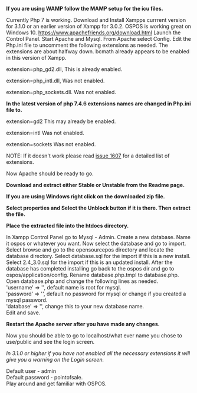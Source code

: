 **If you are using WAMP follow the MAMP setup for the icu files.**

Currently Php 7 is working.
Download and Install Xampps currrent version for 3.1.0 or an earlier version of Xampp for 3.0.2. OSPOS is working great on Windows 10.
https://www.apachefriends.org/download.html
Launch the Control Panel.
Start Apache and Mysql.
From Apache select Config.
Edit the Php.ini file to uncomment the following extensions as needed. The extensions are about halfway down.
bcmath already appears to be enabled in this version of Xampp.

extension=php_gd2.dll, This is already enabled.

extension=php_intl.dll, Was not enabled.

extension=php_sockets.dll. Was not enabled.

**In the latest version of php 7.4.6 extensions names are changed in Php.ini file to.**

extension=gd2 This may already be enabled.

extension=intl Was not enabled.

extension=sockets Was not enabled.

NOTE: If it doesn't work please read [issue 1607](https://github.com/opensourcepos/opensourcepos/issues/1607) for a detailed list of extensions.

Now Apache should be ready to go.

**Download and extract either Stable or Unstable from the Readme page.**

**If you are using Windows right click on the downloaded zip file.**

**Select properties and Select the Unblock button if it is there. Then extract the file.**

**Place the extracted file into the htdocs directory.**

In Xampp Control Panel go to Mysql - Admin.
Create a new database. Name it ospos or whatever you want.
Now select the database and go to import.
Select browse and go to the opensourcepos directory and locate the database directory.
Select database.sql for the import if this is a new install.
Select 2.4_3.0.sql for the import if this is an updated install.
After the database has completed installing go back to the ospos dir and go to ospos/application/config. 
Rename database.php.tmpl to database.php.
Open database.php and change the following lines as needed.  
'username' => '', default name is root for mysql.  
'password' => '', default no password for mysql or change if you created a mysql password.  
'database' => '', change this to your new database name.    
Edit and save.

**Restart the Apache server after you have made any changes.**

Now you should be able to go to localhost/what ever name you chose to use/public and see the login screen.  

_In 3.1.0 or higher if you have not enabled all the necessary extensions it will give you a warning on the Login screen._

Default user - admin  
Default password - pointofsale.  
Play around and get familiar with OSPOS.